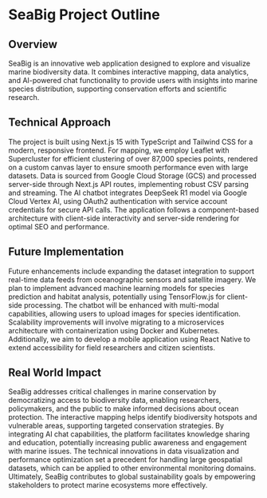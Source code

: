 # SeaBig Project Outline

## Overview
SeaBig is an innovative web application designed to explore and visualize marine biodiversity data. It combines interactive mapping, data analytics, and AI-powered chat functionality to provide users with insights into marine species distribution, supporting conservation efforts and scientific research.

## Technical Approach
The project is built using Next.js 15 with TypeScript and Tailwind CSS for a modern, responsive frontend. For mapping, we employ Leaflet with Supercluster for efficient clustering of over 87,000 species points, rendered on a custom canvas layer to ensure smooth performance even with large datasets. Data is sourced from Google Cloud Storage (GCS) and processed server-side through Next.js API routes, implementing robust CSV parsing and streaming. The AI chatbot integrates DeepSeek R1 model via Google Cloud Vertex AI, using OAuth2 authentication with service account credentials for secure API calls. The application follows a component-based architecture with client-side interactivity and server-side rendering for optimal SEO and performance.

## Future Implementation
Future enhancements include expanding the dataset integration to support real-time data feeds from oceanographic sensors and satellite imagery. We plan to implement advanced machine learning models for species prediction and habitat analysis, potentially using TensorFlow.js for client-side processing. The chatbot will be enhanced with multi-modal capabilities, allowing users to upload images for species identification. Scalability improvements will involve migrating to a microservices architecture with containerization using Docker and Kubernetes. Additionally, we aim to develop a mobile application using React Native to extend accessibility for field researchers and citizen scientists.

## Real World Impact
SeaBig addresses critical challenges in marine conservation by democratizing access to biodiversity data, enabling researchers, policymakers, and the public to make informed decisions about ocean protection. The interactive mapping helps identify biodiversity hotspots and vulnerable areas, supporting targeted conservation strategies. By integrating AI chat capabilities, the platform facilitates knowledge sharing and education, potentially increasing public awareness and engagement with marine issues. The technical innovations in data visualization and performance optimization set a precedent for handling large geospatial datasets, which can be applied to other environmental monitoring domains. Ultimately, SeaBig contributes to global sustainability goals by empowering stakeholders to protect marine ecosystems more effectively.
